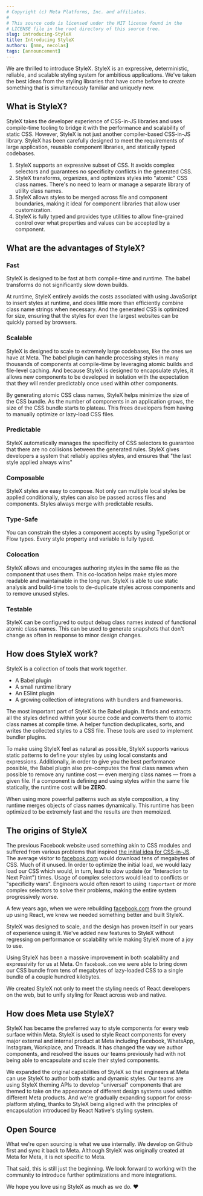 ```yaml
---
# Copyright (c) Meta Platforms, Inc. and affiliates.
#
# This source code is licensed under the MIT license found in the
# LICENSE file in the root directory of this source tree.
slug: introducing-StyleX
title: Introducing StyleX
authors: [nmn, necolas]
tags: [announcement]
---
```


We are thrilled to introduce StyleX. StyleX is an expressive, deterministic,
reliable, and scalable styling system for ambitious applications. We've taken
the best ideas from the styling libraries that have come before to create
something that is simultaneously familiar and uniquely new.

## What is StyleX?

StyleX takes the developer experience of CSS-in-JS libraries and uses
compile-time tooling to bridge it with the performance and scalability of static
CSS. However, StyleX is not just another compiler-based CSS-in-JS library.
StyleX has been carefully designed to meet the requirements of large
application, reusable component libraries, and statically typed codebases.

1. StyleX supports an expressive subset of CSS. It avoids complex selectors and
   guarantees no specificity conflicts in the generated CSS.
2. StyleX transforms, organizes, and optimizes styles into "atomic" CSS class
   names. There's no need to learn or manage a separate library of utility class
   names.
3. StyleX allows styles to be merged across file and component boundaries,
   making it ideal for component libraries that allow user customization.
4. StyleX is fully typed and provides type utilities to allow fine-grained
   control over what properties and values can be accepted by a component.

## What are the advantages of StyleX?

### Fast

StyleX is designed to be fast at both compile-time and runtime. The babel
transforms do not significantly slow down builds.

At runtime, StyleX entirely avoids the costs associated with using JavaScript to
insert styles at runtime, and does little more than efficiently combine class
name strings when necessary. And the generated CSS is optimized for size,
ensuring that the styles for even the largest websites can be quickly parsed by
browsers.

### Scalable

StyleX is designed to scale to extremely large codebases, like the ones we have
at Meta. The babel plugin can handle processing styles in many thousands of
components at compile-time by leveraging atomic builds and file-level caching.
And because StyleX is designed to encapsulate styles, it allows new components
to be developed in isolation with the expectation that they will render
predictably once used within other components.

By generating atomic CSS class names, StyleX helps minimize the size of the CSS
bundle. As the number of components in an application grows, the size of the CSS
bundle starts to plateau. This frees developers from having to manually optimize
or lazy-load CSS files.

### Predictable

StyleX automatically manages the specificity of CSS selectors to guarantee that
there are no collisions between the generated rules. StyleX gives developers a
system that reliably applies styles, and ensures that "the last style applied
always wins"

### Composable

StyleX styles are easy to compose. Not only can multiple local styles be applied
conditionally, styles can also be passed across files and components. Styles
always merge with predictable results.

### Type-Safe

You can constrain the styles a component accepts by using TypeScript or Flow
types. Every style property and variable is fully typed.

### Colocation

StyleX allows and encourages authoring styles in the same file as the component
that uses them. This co-location helps make styles more readable and
maintainable in the long run. StyleX is able to use static analysis and
build-time tools to de-duplicate styles across components and to remove unused
styles.

### Testable

StyleX can be configured to output debug class names _instead_ of functional
atomic class names. This can be used to generate snapshots that don't change as
often in response to minor design changes.

## How does StyleX work?

StyleX is a collection of tools that work together.

- A Babel plugin
- A small runtime library
- An ESlint plugin
- A growing collection of integrations with bundlers and frameworks.

The most important part of StyleX is the Babel plugin. It finds and extracts all
the styles defined within your source code and converts them to atomic class
names at compile time. A helper function deduplicates, sorts, and writes the
collected styles to a CSS file. These tools are used to implement bundler
plugins.

To make using StyleX feel as natural as possible, StyleX supports various static
patterns to define your styles by using local constants and expressions.
Additionally, in order to give you the best performance possible, the Babel
plugin also pre-computes the final class names when possible to remove any
runtime cost — even merging class names — from a given file. If a component is
defining and using styles within the same file statically, the runtime cost will
be **ZERO**.

When using more powerful patterns such as style composition, a tiny runtime
merges objects of class names dynamically. This runtime has been optimized to be
extremely fast and the results are then memoized.

## The origins of StyleX

The previous Facebook website used something akin to CSS modules and suffered
from various problems that inspired
[the initial idea for CSS-in-JS](https://blog.vjeux.com/2014/javascript/react-css-in-js-nationjs.html).
The average visitor to [facebook.com](https://www.facebook.com/) would download
tens of megabytes of CSS. Much of it unused. In order to optimize the initial
load, we would lazy load our CSS which would, in turn, lead to slow update (or
"Interaction to Next Paint") times. Usage of complex selectors would lead to
conflicts or "specificity wars". Engineers would often resort to using
`!important` or more complex selectors to solve their problems, making the
entire system progressively worse.

A few years ago, when we were rebuilding
[facebook.com](https://www.facebook.com/) from the ground up using React, we
knew we needed something better and built StyleX.

StyleX was designed to scale, and the design has proven itself in our years of
experience using it. We've added new features to StyleX without regressing on
performance or scalability while making StyleX more of a joy to use.

Using StyleX has been a massive improvement in both scalability and expressivity
for us at Meta. On `facebook.com` we were able to bring down our CSS bundle from
tens of megabytes of lazy-loaded CSS to a single bundle of a couple hundred
kilobytes.

We created StyleX not only to meet the styling needs of React developers on the
web, but to unify styling for React across web and native.

## How does Meta use StyleX?

StyleX has became the preferred way to style components for every web surface
within Meta. StyleX is used to style React components for every major external
and internal product at Meta including Facebook, WhatsApp, Instagram, Workplace,
and Threads. It has changed the way we author components, and resolved the
issues our teams previously had with not being able to encapsulate and scale
their styled components.

We expanded the original capabilities of StyleX so that engineers at Meta can
use StyleX to author both static and dynamic styles. Our teams are using StyleX
theming APIs to develop "universal" components that are themed to take on the
appearance of different design systems used within different Meta products. And
we're gradually expanding support for cross-platform styling, thanks to StyleX
being aligned with the principles of encapsulation introduced by React Native's
styling system.

## Open Source

What we're open sourcing is what we use internally. We develop on Github first
and sync it back to Meta. Although StyleX was originally created at Meta for
Meta, it is not specific to Meta.

That said, this is still just the beginning. We look forward to working with the
community to introduce further optimizations and more integrations.

We hope you love using StyleX as much as we do. ❤️
